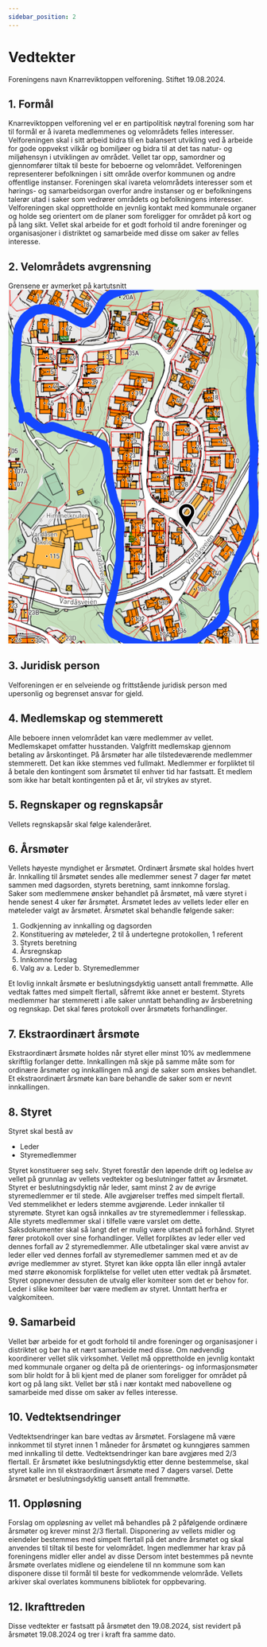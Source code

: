 ```yaml
---
sidebar_position: 2
---
```


# Vedtekter
Foreningens navn Knarreviktoppen velforening.
Stiftet 19.08.2024.

## 1.	Formål
Knarreviktoppen velforening vel er en partipolitisk nøytral forening som har til formål er å ivareta medlemmenes og velområdets felles interesser.  
Velforeningen skal i sitt arbeid bidra til en balansert utvikling ved å arbeide for gode oppvekst vilkår og bomiljøer og bidra til at det tas natur- og miljøhensyn i utviklingen av området.
Vellet tar opp, samordner og gjennomfører tiltak til beste for beboerne og velområdet.
Velforeningen representerer befolkningen i sitt område overfor kommunen og andre offentlige instanser. Foreningen skal ivareta velområdets interesser som et hørings- og samarbeidsorgan overfor andre instanser og er befolkningens talerør utad i saker som vedrører områdets og befolkningens interesser.
Velforeningen skal opprettholde en jevnlig kontakt med kommunale organer og holde seg orientert om de planer som foreligger for området på kort og på lang sikt.
Vellet skal arbeide for et godt forhold til andre foreninger og organisasjoner i distriktet og samarbeide med disse om saker av felles interesse.  


## 2.	Velområdets avgrensning
Grensene er avmerket på kartutsnitt
<img src="/img/kartutsnitt-knarreviktoppen-velforening.png" />
	
## 3.	Juridisk person
Velforeningen er en selveiende og frittstående juridisk person med upersonlig og begrenset ansvar for gjeld.

## 4.	Medlemskap og stemmerett
Alle beboere innen velområdet kan være medlemmer av vellet. Medlemskapet omfatter husstanden.
Valgfritt medlemskap gjennom betaling av årskontinget.
På årsmøter har alle tilstedeværende medlemmer stemmerett. Det kan ikke stemmes ved fullmakt.
Medlemmer er forpliktet til å betale den kontingent som årsmøtet til enhver tid har fastsatt. Et medlem som ikke har betalt kontingenten på et år, vil strykes av styret.

## 5.	Regnskaper og regnskapsår
Vellets regnskapsår skal følge kalenderåret.

## 6.	Årsmøter
Vellets høyeste myndighet er årsmøtet.  Ordinært årsmøte skal holdes hvert år. Innkalling til årsmøtet sendes alle medlemmer senest 7 dager før møtet sammen med dagsorden, styrets beretning, samt innkomne forslag.  
Saker som medlemmene ønsker behandlet på årsmøtet, må være styret i hende senest 4 uker før årsmøtet.
Årsmøtet ledes av vellets leder eller en møteleder valgt av årsmøtet.
Årsmøtet skal behandle følgende saker:
1.	Godkjenning av innkalling og dagsorden
2.	Konstituering av møteleder, 2 til å undertegne protokollen, 1 referent
3.	Styrets beretning
4.	Årsregnskap
5.	Innkomne forslag
6.	Valg av
a.	Leder
b.	Styremedlemmer

Et lovlig innkalt årsmøte er beslutningsdyktig uansett antall fremmøtte. Alle vedtak fattes med simpelt flertall, såfremt ikke annet er bestemt. Styrets medlemmer har stemmerett i alle saker unntatt behandling av årsberetning og regnskap. Det skal føres protokoll over årsmøtets forhandlinger.

## 7.	Ekstraordinært årsmøte
Ekstraordinært årsmøte holdes når styret eller minst 10% av medlemmene skriftlig forlanger dette. Innkallingen må skje på samme måte som for ordinære årsmøter og innkallingen må angi de saker som ønskes behandlet. Et ekstraordinært årsmøte kan bare behandle de saker som er nevnt innkallingen.

## 8.	Styret
Styret skal bestå av
-	Leder
-	Styremedlemmer

Styret konstituerer seg selv.
Styret forestår den løpende drift og ledelse av vellet på grunnlag av vellets vedtekter og beslutninger fattet av årsmøtet. 
Styret er beslutningsdyktig når leder, samt minst 2 av de øvrige styremedlemmer er til stede.  Alle avgjørelser treffes med simpelt flertall.  Ved stemmelikhet er leders stemme avgjørende.
Leder innkaller til styremøte. Styret kan også innkalles av tre styremedlemmer i fellesskap.  Alle styrets medlemmer skal i tilfelle være varslet om dette.  Saksdokumenter skal så langt det er mulig være utsendt på forhånd. Styret fører protokoll over sine forhandlinger.
Vellet forpliktes av leder eller ved dennes forfall av 2 styremedlemmer. Alle utbetalinger skal være anvist av leder eller ved dennes forfall av styremedlemer sammen med et av de øvrige medlemmer av styret.
Styret kan ikke oppta lån eller inngå avtaler med større økonomisk forpliktelse for vellet uten etter vedtak på årsmøtet.
Styret oppnevner dessuten de utvalg eller komiteer som det er behov for.  Leder i slike komiteer bør være medlem av styret.  Unntatt herfra er valgkomiteen.


## 9.	Samarbeid
Vellet bør arbeide for et godt forhold til andre foreninger og organisasjoner i distriktet og bør ha et nært samarbeide med disse.  Om nødvendig koordinerer vellet slik virksomhet.
Vellet må opprettholde en jevnlig kontakt med kommunale organer og delta på de orienterings- og informasjonsmøter som blir holdt for å bli kjent med de planer som foreligger for området på kort og på lang sikt.
Vellet bør stå i nær kontakt med nabovellene og samarbeide med disse om saker av felles interesse.  

## 10.	Vedtektsendringer
Vedtektsendringer kan bare vedtas av årsmøtet.  Forslagene må være innkommet til styret innen 1 måneder for årsmøtet og kunngjøres sammen med innkalling til dette.
Vedtektsendringer kan bare avgjøres med 2/3 flertall.  Er årsmøtet ikke beslutningsdyktig etter denne bestemmelse, skal styret kalle inn til ekstraordinært årsmøte med 7 dagers varsel.  Dette årsmøtet er beslutningsdyktig uansett antall fremmøtte.

## 11.	Oppløsning
Forslag om oppløsning av vellet må behandles på 2 påfølgende ordinære årsmøter og krever minst 2/3 flertall.
Disponering av vellets midler og eiendeler bestemmes med simpelt flertall på det andre årsmøtet og skal anvendes til tiltak til beste for velområdet.
Ingen medlemmer har krav på foreningens midler eller andel av disse 
Dersom intet bestemmes på nevnte årsmøte overlates midlene og eiendelene til nn kommune som kan disponere disse til formål til beste for vedkommende velområde.
Vellets arkiver skal overlates kommunens bibliotek for oppbevaring.

## 12.	Ikrafttreden
Disse vedtekter er fastsatt på årsmøtet den 19.08.2024, 
sist revidert på årsmøtet 19.08.2024 og trer i kraft fra samme dato. 
